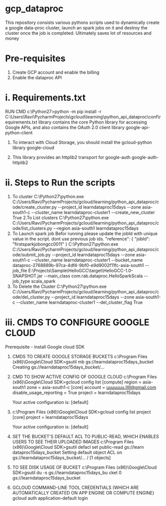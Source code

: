 # gcp_dataproc
This repository consists various pythons scripts used to dynamically create a google data-proc cluster, launch an spark jobs on it and destroy the cluster once the job is completed. Ultimately saves lot of resources and money

# Pre-requisites
1. Create GCP account and enable the billing 
2. Enable the dataproc API
# i. Requirements.txt
RUN CMD
c:\Python27>python -m pip install -r C:\Users\Ravi\PycharmProjects\gcloud\learning\python_api_dataproc\conf\requirements.txt
library contains the core Python library for accessing Google APIs, and also contains the OAuth 2.0 client library
google-api-python-client

1. To interact with Cloud Storage, you should install the gcloud-python library
    google-cloud

2. This library provides an httplib2 transport for google-auth
    google-auth-httplib2

# ii. Steps to Run the scripts 
1. To cluster
    C:\Python27\python.exe C:/Users/Ravi/PycharmProjects/gcloud/learning/python_api_dataproc/code/create_cluster.py --project_id learndataproc15days --zone asia-south1-c --cluster_name learndataproc-cluster1 --create_new_cluster True
2.To List clusters
    C:\Python27\python.exe C:/Users/Ravi/PycharmProjects/gcloud/learning/python_api_dataproc/code/list_clusters.py --region asia-south1 learndataproc15days
3. To Launch spark job
    Befor running please update the jobId with unique value in the script. dont use previous job ids.
    "reference": {
              "jobId": "firstsparkjobongcc0011"
            }
    C:\Python27\python.exe C:/Users/Ravi/PycharmProjects/gcloud/learning/python_api_dataproc/code/submit_job.py --project_id learndataproc15days --zone asia-south1-c --cluster_name learndataproc-cluster1 --bucket_name dataproc-2768889b-97ca-4df4-9bf0-e9d9002f11fc-asia-south1 --job_file E:\Projects\Sample\HelloGCC\target\HelloGCC-1.0-SNAPSHOT.jar --main_class com.rab.dataproc.HelloSparkScala --job_type scala_spark
4. To Delete the Cluster
    C:\Python27\python.exe C:/Users/Ravi/PycharmProjects/gcloud/learning/python_api_dataproc/code/del_cluster.py --project_id learndataproc15days --zone asia-south1-c --cluster_name learndataproc-cluster1 --del_cluster_flag True

# iii. CMDS TO CONFIGURE GOOGLE CLOUD 
Prerequisite - install Google cloud SDK

1. CMDS TO CREATE GOOGLE STORAGE BUCKETS
    c:\Program Files (x86)\Google\Cloud SDK>gsutil mb gs://learndataproc15days_bucket
    Creating gs://learndataproc15days_bucket/...

2. CMD TO SHOW ACTIVE CONFIG OF GOOGLE CLOUD
    c:\Program Files (x86)\Google\Cloud SDK>gcloud config list
    [compute]
    region = asia-south1
    zone = asia-south1-c
    [core]
    account = uuuuuuu.lllll@gmail.com
    disable_usage_reporting = True
    project = learndataproc15days

    Your active configuration is: [default]

3. c:\Program Files (x86)\Google\Cloud SDK>gcloud config list project
    [core]
    project = learndataproc15days

    Your active configuration is: [default]

4. SET THE BUCKET'S DEFAULT ACL TO PUBLIC-READ, WHICH ENABLES USERS TO SEE THEIR UPLOADED IMAGES
    c:\Program Files (x86)\Google\Cloud SDK>gsutil defacl set public-read gs://learn
    dataproc15days_bucket
    Setting default object ACL on gs://learndataproc15days_bucket/...
    / [1 objects]

5. TO SEE DISK USAGE OF BUCKET
    c:\Program Files (x86)\Google\Cloud SDK>gsutil du -s gs://learndataproc15days_bu
    cket
    0           gs://learndataproc15days_bucket

6. GCLOUD COMMAND-LINE TOOL CREDENTIALS (WHICH ARE AUTOMATICALLY CREATED ON APP ENGINE OR COMPUTE ENGINE)
    gcloud auth application-default login

